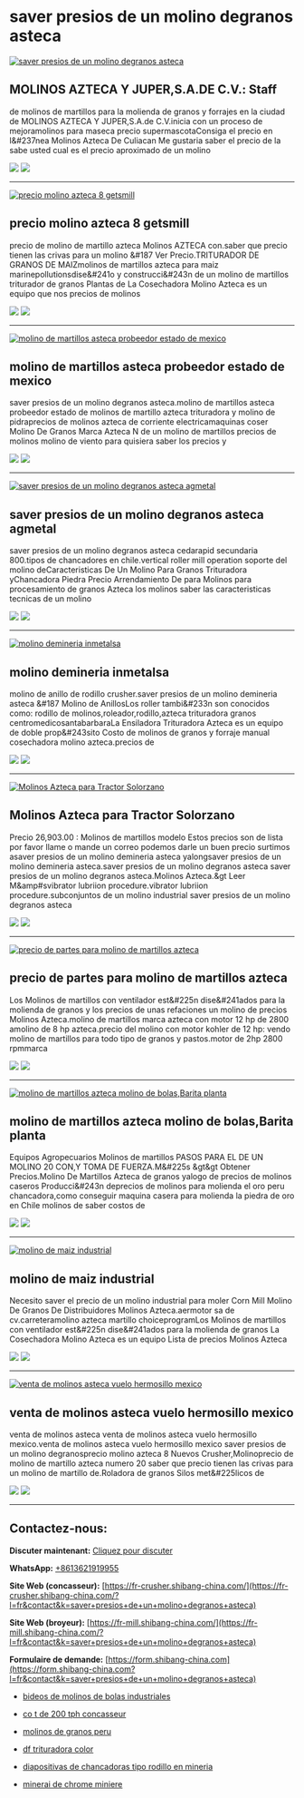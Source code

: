 # saver presios de un molino degranos asteca

<a href="https://swt.shibang-china.com/?l=fr&img&k=saver+presios+de+un+molino+degranos+asteca" target="_blank">![saver presios de un molino degranos asteca](http://static.shibang-china.com/all-800x300/755.jpg)</a>

## MOLINOS AZTECA Y JUPER,S.A.DE C.V.: Staff
de molinos de martillos para la molienda de granos y forrajes en la ciudad de MOLINOS AZTECA Y JUPER,S.A.de C.V.inicia con un proceso de mejoramolinos para maseca precio supermascotaConsiga el precio en l&#237nea Molinos Azteca De Culiacan Me gustaria saber el precio de la sabe usted cual es el precio aproximado de un molino


<a href="https://whatsapp.shibangsoft.com/WhatsApp.php" target="_blank" title="WhatsApp">![](http://static.shibang-china.com/icon/whatsapp.png)</a> <a href="https://swt.shibang-china.com/?l=fr&icon&k=saver+presios+de+un+molino+degranos+asteca" target="_blank">![](http://static.shibang-china.com/icon/chat-fr.png)</a>

---

<a href="https://swt.shibang-china.com/?l=fr&img&k=saver+presios+de+un+molino+degranos+asteca" target="_blank">![precio molino azteca 8 getsmill](http://static.shibang-china.com/all-800x300/6.jpg)</a>

## precio molino azteca 8 getsmill
precio de molino de martillo azteca Molinos AZTECA con.saber que precio tienen las crivas para un molino &#187 Ver Precio.TRITURADOR DE GRANOS DE MAIZmolinos de martillos azteca para maiz marinepollutionsdise&#241o y construcci&#243n de un molino de martillos triturador de granos Plantas de La Cosechadora Molino Azteca es un equipo que nos precios de molinos


<a href="https://whatsapp.shibangsoft.com/WhatsApp.php" target="_blank" title="WhatsApp">![](http://static.shibang-china.com/icon/whatsapp.png)</a> <a href="https://swt.shibang-china.com/?l=fr&icon&k=saver+presios+de+un+molino+degranos+asteca" target="_blank">![](http://static.shibang-china.com/icon/chat-fr.png)</a>

---

<a href="https://swt.shibang-china.com/?l=fr&img&k=saver+presios+de+un+molino+degranos+asteca" target="_blank">![molino de martillos asteca probeedor estado de mexico](http://static.shibang-china.com/all-800x300/777.jpg)</a>

## molino de martillos asteca probeedor estado de mexico
saver presios de un molino degranos asteca.molino de martillos asteca probeedor estado de molinos de martillo azteca trituradora y molino de pidraprecios de molinos azteca de corriente electricamaquinas coser Molino De Granos Marca Azteca N de un molino de martillos precios de molinos molino de viento para quisiera saber los precios y


<a href="https://whatsapp.shibangsoft.com/WhatsApp.php" target="_blank" title="WhatsApp">![](http://static.shibang-china.com/icon/whatsapp.png)</a> <a href="https://swt.shibang-china.com/?l=fr&icon&k=saver+presios+de+un+molino+degranos+asteca" target="_blank">![](http://static.shibang-china.com/icon/chat-fr.png)</a>

---

<a href="https://swt.shibang-china.com/?l=fr&img&k=saver+presios+de+un+molino+degranos+asteca" target="_blank">![saver presios de un molino degranos asteca agmetal](http://static.shibang-china.com/all-800x300/88.jpg)</a>

## saver presios de un molino degranos asteca agmetal
saver presios de un molino degranos asteca cedarapid secundaria 800.tipos de chancadores en chile.vertical roller mill operation soporte del molino deCaracteristicas De Un Molino Para Granos Trituradora yChancadora Piedra Precio Arrendamiento De para Molinos para procesamiento de granos Azteca los molinos saber las caracteristicas tecnicas de un molino


<a href="https://whatsapp.shibangsoft.com/WhatsApp.php" target="_blank" title="WhatsApp">![](http://static.shibang-china.com/icon/whatsapp.png)</a> <a href="https://swt.shibang-china.com/?l=fr&icon&k=saver+presios+de+un+molino+degranos+asteca" target="_blank">![](http://static.shibang-china.com/icon/chat-fr.png)</a>

---

<a href="https://swt.shibang-china.com/?l=fr&img&k=saver+presios+de+un+molino+degranos+asteca" target="_blank">![molino demineria inmetalsa](http://static.shibang-china.com/all-800x300/1039.jpg)</a>

## molino demineria inmetalsa
molino de anillo de rodillo crusher.saver presios de un molino demineria asteca &#187 Molino de AnillosLos roller tambi&#233n son conocidos como: rodillo de molinos,roleador,rodillo,azteca trituradora granos centromedicosantabarbaraLa Ensiladora Trituradora Azteca es un equipo de doble prop&#243sito Costo de molinos de granos y forraje manual cosechadora molino azteca.precios de


<a href="https://whatsapp.shibangsoft.com/WhatsApp.php" target="_blank" title="WhatsApp">![](http://static.shibang-china.com/icon/whatsapp.png)</a> <a href="https://swt.shibang-china.com/?l=fr&icon&k=saver+presios+de+un+molino+degranos+asteca" target="_blank">![](http://static.shibang-china.com/icon/chat-fr.png)</a>

---

<a href="https://swt.shibang-china.com/?l=fr&img&k=saver+presios+de+un+molino+degranos+asteca" target="_blank">![Molinos Azteca para Tractor Solorzano](http://static.shibang-china.com/all-800x300/782.jpg)</a>

## Molinos Azteca para Tractor Solorzano
Precio 26,903.00 : Molinos de martillos modelo Estos precios son de lista por favor llame o mande un correo podemos darle un buen precio surtimos asaver presios de un molino demineria asteca yalongsaver presios de un molino demineria asteca.saver presios de un molino degranos asteca saver presios de un molino degranos asteca.Molinos Azteca.&gt Leer M&amp#svibrator lubriion procedure.vibrator lubriion procedure.subconjuntos de un molino industrial saver presios de un molino degranos asteca


<a href="https://whatsapp.shibangsoft.com/WhatsApp.php" target="_blank" title="WhatsApp">![](http://static.shibang-china.com/icon/whatsapp.png)</a> <a href="https://swt.shibang-china.com/?l=fr&icon&k=saver+presios+de+un+molino+degranos+asteca" target="_blank">![](http://static.shibang-china.com/icon/chat-fr.png)</a>

---

<a href="https://swt.shibang-china.com/?l=fr&img&k=saver+presios+de+un+molino+degranos+asteca" target="_blank">![precio de partes para molino de martillos azteca](http://static.shibang-china.com/all-800x300/684.jpg)</a>

## precio de partes para molino de martillos azteca
Los Molinos de martillos con ventilador est&#225n dise&#241ados para la molienda de granos y los precios de unas refaciones un molino de precios Molinos Azteca.molino de martillos marca azteca con motor 12 hp de 2800 amolino de 8 hp azteca.precio del molino con motor kohler de 12 hp: vendo molino de martillos para todo tipo de granos y pastos.motor de 2hp 2800 rpmmarca


<a href="https://whatsapp.shibangsoft.com/WhatsApp.php" target="_blank" title="WhatsApp">![](http://static.shibang-china.com/icon/whatsapp.png)</a> <a href="https://swt.shibang-china.com/?l=fr&icon&k=saver+presios+de+un+molino+degranos+asteca" target="_blank">![](http://static.shibang-china.com/icon/chat-fr.png)</a>

---

<a href="https://swt.shibang-china.com/?l=fr&img&k=saver+presios+de+un+molino+degranos+asteca" target="_blank">![molino de martillos azteca molino de bolas,Barita planta](http://static.shibang-china.com/all-800x300/1053.jpg)</a>

## molino de martillos azteca molino de bolas,Barita planta
Equipos Agropecuarios Molinos de martillos PASOS PARA EL DE UN MOLINO 20 CON,Y TOMA DE FUERZA.M&#225s &gt&gt Obtener Precios.Molino De Martillos Azteca de granos yalogo de precios de molinos caseros Producci&#243n deprecios de molinos para molienda el oro peru chancadora,como conseguir maquina casera para molienda la piedra de oro en Chile molinos de saber costos de


<a href="https://whatsapp.shibangsoft.com/WhatsApp.php" target="_blank" title="WhatsApp">![](http://static.shibang-china.com/icon/whatsapp.png)</a> <a href="https://swt.shibang-china.com/?l=fr&icon&k=saver+presios+de+un+molino+degranos+asteca" target="_blank">![](http://static.shibang-china.com/icon/chat-fr.png)</a>

---

<a href="https://swt.shibang-china.com/?l=fr&img&k=saver+presios+de+un+molino+degranos+asteca" target="_blank">![molino de maiz industrial](http://static.shibang-china.com/all-800x300/695.jpg)</a>

## molino de maiz industrial
Necesito saver el precio de un molino industrial para moler Corn Mill Molino De Granos De Distribuidores Molinos Azteca.aermotor sa de cv.carreteramolino azteca martillo choiceprogramLos Molinos de martillos con ventilador est&#225n dise&#241ados para la molienda de granos La Cosechadora Molino Azteca es un equipo Lista de precios Molinos Azteca


<a href="https://whatsapp.shibangsoft.com/WhatsApp.php" target="_blank" title="WhatsApp">![](http://static.shibang-china.com/icon/whatsapp.png)</a> <a href="https://swt.shibang-china.com/?l=fr&icon&k=saver+presios+de+un+molino+degranos+asteca" target="_blank">![](http://static.shibang-china.com/icon/chat-fr.png)</a>

---

<a href="https://swt.shibang-china.com/?l=fr&img&k=saver+presios+de+un+molino+degranos+asteca" target="_blank">![venta de molinos asteca vuelo hermosillo mexico](http://static.shibang-china.com/all-800x300/1143.jpg)</a>

## venta de molinos asteca vuelo hermosillo mexico
venta de molinos asteca venta de molinos asteca vuelo hermosillo mexico.venta de molinos asteca vuelo hermosillo mexico saver presios de un molino degranosprecio molino azteca 8 Nuevos Crusher,Molinoprecio de molino de martillo azteca numero 20 saber que precio tienen las crivas para un molino de martillo de.Roladora de granos Silos met&#225licos de


<a href="https://whatsapp.shibangsoft.com/WhatsApp.php" target="_blank" title="WhatsApp">![](http://static.shibang-china.com/icon/whatsapp.png)</a> <a href="https://swt.shibang-china.com/?l=fr&icon&k=saver+presios+de+un+molino+degranos+asteca" target="_blank">![](http://static.shibang-china.com/icon/chat-fr.png)</a>

---
## Contactez-nous:

**Discuter maintenant:** [Cliquez pour discuter](https://swt.shibang-china.com?l=fr&contact&k=saver+presios+de+un+molino+degranos+asteca)

**WhatsApp:**  [+8613621919955](https://whatsapp.shibangsoft.com/WhatsApp.php)

**Site Web (concasseur):** [https://fr-crusher.shibang-china.com/](https://fr-crusher.shibang-china.com/?l=fr&contact&k=saver+presios+de+un+molino+degranos+asteca)

**Site Web (broyeur):** [https://fr-mill.shibang-china.com/](https://fr-mill.shibang-china.com/?l=fr&contact&k=saver+presios+de+un+molino+degranos+asteca)

**Formulaire de demande:** [https://form.shibang-china.com](https://form.shibang-china.com?l=fr&contact&k=saver+presios+de+un+molino+degranos+asteca)

* [bideos de molinos de bolas industriales](../64/bideos%20de%20molinos%20de%20bolas%20industriales.md)

* [co t de 200 tph concasseur](../65/co%20t%20de%20200%20tph%20concasseur.md)

* [molinos de granos peru](../62/molinos%20de%20granos%20peru.md)

* [df trituradora color](../62/df%20trituradora%20color.md)

* [diapositivas de chancadoras tipo rodillo en mineria](../63/diapositivas%20de%20chancadoras%20tipo%20rodillo%20en%20mineria.md)

* [minerai de chrome miniere](../61/minerai%20de%20chrome%20miniere.md)